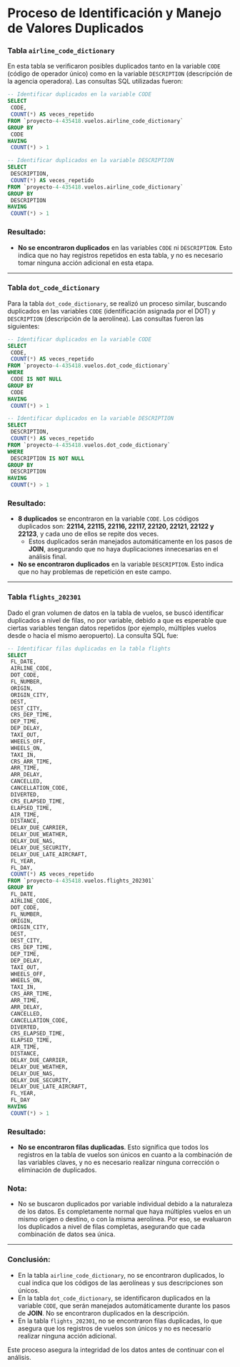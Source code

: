 # Proceso de Identificación y Manejo de Valores Duplicados

### **Tabla `airline_code_dictionary`**

En esta tabla se verificaron posibles duplicados tanto en la variable `CODE` (código de operador único) como en la variable `DESCRIPTION` (descripción de la agencia operadora). Las consultas SQL utilizadas fueron:

```sql
-- Identificar duplicados en la variable CODE
SELECT
 CODE,
 COUNT(*) AS veces_repetido
FROM `proyecto-4-435418.vuelos.airline_code_dictionary`
GROUP BY
 CODE
HAVING
 COUNT(*) > 1

```

```sql
-- Identificar duplicados en la variable DESCRIPTION
SELECT
 DESCRIPTION,
 COUNT(*) AS veces_repetido
FROM `proyecto-4-435418.vuelos.airline_code_dictionary`
GROUP BY
 DESCRIPTION
HAVING
 COUNT(*) > 1

```

### Resultado:

- **No se encontraron duplicados** en las variables `CODE` ni `DESCRIPTION`. Esto indica que no hay registros repetidos en esta tabla, y no es necesario tomar ninguna acción adicional en esta etapa.

---

### **Tabla `dot_code_dictionary`**

Para la tabla `dot_code_dictionary`, se realizó un proceso similar, buscando duplicados en las variables `CODE` (identificación asignada por el DOT) y `DESCRIPTION` (descripción de la aerolínea). Las consultas fueron las siguientes:

```sql
-- Identificar duplicados en la variable CODE
SELECT
 CODE,
 COUNT(*) AS veces_repetido
FROM `proyecto-4-435418.vuelos.dot_code_dictionary`
WHERE
 CODE IS NOT NULL
GROUP BY
 CODE
HAVING
 COUNT(*) > 1

```

```sql
-- Identificar duplicados en la variable DESCRIPTION
SELECT
 DESCRIPTION,
 COUNT(*) AS veces_repetido
FROM `proyecto-4-435418.vuelos.dot_code_dictionary`
WHERE
 DESCRIPTION IS NOT NULL
GROUP BY
 DESCRIPTION
HAVING
 COUNT(*) > 1

```

### Resultado:

- **8 duplicados** se encontraron en la variable `CODE`. Los códigos duplicados son: **22114, 22115, 22116, 22117, 22120, 22121, 22122 y 22123**, y cada uno de ellos se repite dos veces.
    - Estos duplicados serán manejados automáticamente en los pasos de **JOIN**, asegurando que no haya duplicaciones innecesarias en el análisis final.
- **No se encontraron duplicados** en la variable `DESCRIPTION`. Esto indica que no hay problemas de repetición en este campo.

---

### **Tabla `flights_202301`**

Dado el gran volumen de datos en la tabla de vuelos, se buscó identificar duplicados a nivel de filas, no por variable, debido a que es esperable que ciertas variables tengan datos repetidos (por ejemplo, múltiples vuelos desde o hacia el mismo aeropuerto). La consulta SQL fue:

```sql
-- Identificar filas duplicadas en la tabla flights
SELECT
 FL_DATE,
 AIRLINE_CODE,
 DOT_CODE,
 FL_NUMBER,
 ORIGIN,
 ORIGIN_CITY,
 DEST,
 DEST_CITY,
 CRS_DEP_TIME,
 DEP_TIME,
 DEP_DELAY,
 TAXI_OUT,
 WHEELS_OFF,
 WHEELS_ON,
 TAXI_IN,
 CRS_ARR_TIME,
 ARR_TIME,
 ARR_DELAY,
 CANCELLED,
 CANCELLATION_CODE,
 DIVERTED,
 CRS_ELAPSED_TIME,
 ELAPSED_TIME,
 AIR_TIME,
 DISTANCE,
 DELAY_DUE_CARRIER,
 DELAY_DUE_WEATHER,
 DELAY_DUE_NAS,
 DELAY_DUE_SECURITY,
 DELAY_DUE_LATE_AIRCRAFT,
 FL_YEAR,
 FL_DAY,
 COUNT(*) AS veces_repetido
FROM `proyecto-4-435418.vuelos.flights_202301`
GROUP BY
 FL_DATE,
 AIRLINE_CODE,
 DOT_CODE,
 FL_NUMBER,
 ORIGIN,
 ORIGIN_CITY,
 DEST,
 DEST_CITY,
 CRS_DEP_TIME,
 DEP_TIME,
 DEP_DELAY,
 TAXI_OUT,
 WHEELS_OFF,
 WHEELS_ON,
 TAXI_IN,
 CRS_ARR_TIME,
 ARR_TIME,
 ARR_DELAY,
 CANCELLED,
 CANCELLATION_CODE,
 DIVERTED,
 CRS_ELAPSED_TIME,
 ELAPSED_TIME,
 AIR_TIME,
 DISTANCE,
 DELAY_DUE_CARRIER,
 DELAY_DUE_WEATHER,
 DELAY_DUE_NAS,
 DELAY_DUE_SECURITY,
 DELAY_DUE_LATE_AIRCRAFT,
 FL_YEAR,
 FL_DAY
HAVING
 COUNT(*) > 1

```

### Resultado:

- **No se encontraron filas duplicadas**. Esto significa que todos los registros en la tabla de vuelos son únicos en cuanto a la combinación de las variables claves, y no es necesario realizar ninguna corrección o eliminación de duplicados.

### Nota:

- No se buscaron duplicados por variable individual debido a la naturaleza de los datos. Es completamente normal que haya múltiples vuelos en un mismo origen o destino, o con la misma aerolínea. Por eso, se evaluaron los duplicados a nivel de filas completas, asegurando que cada combinación de datos sea única.

---

### Conclusión:

- En la tabla `airline_code_dictionary`, no se encontraron duplicados, lo cual indica que los códigos de las aerolíneas y sus descripciones son únicos.
- En la tabla `dot_code_dictionary`, se identificaron duplicados en la variable `CODE`, que serán manejados automáticamente durante los pasos de **JOIN**. No se encontraron duplicados en la descripción.
- En la tabla `flights_202301`, no se encontraron filas duplicadas, lo que asegura que los registros de vuelos son únicos y no es necesario realizar ninguna acción adicional.

Este proceso asegura la integridad de los datos antes de continuar con el análisis.

